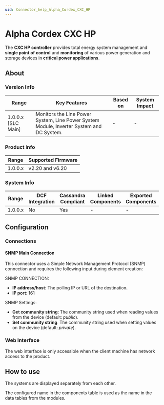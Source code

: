 ```yaml
---
uid: Connector_help_Alpha_Cordex_CXC_HP
---
```


# Alpha Cordex CXC HP

The **CXC HP controller** provides total energy system management and **single point of control** and **monitoring** of various power generation and storage devices in **critical power applications**.

## About

### Version Info

| Range | Key Features | Based on | System Impact |
|--|--|--|--|
| 1.0.0.x [SLC Main] | Monitors the Line Power System, Line Power System Module, Inverter System and DC System. | - | - |

### Product Info

| Range     | Supported Firmware     |
|-----------|------------------------|
| 1.0.0.x   | v2.20 and v6.20        |

### System Info

| Range     | DCF Integration     | Cassandra Compliant     | Linked Components     | Exported Components     |
|-----------|---------------------|-------------------------|-----------------------|-------------------------|
| 1.0.0.x   | No                  | Yes                     | -                    | -                      |

## Configuration

### Connections

#### SNMP Main Connection

This connector uses a Simple Network Management Protocol (SNMP) connection and requires the following input during element creation:

SNMP CONNECTION:

- **IP address/host**: The polling IP or URL of the destination.
- **IP port**: 161

SNMP Settings:

- **Get community string**: The community string used when reading values from the device (default: *public*).
- **Set community string**: The community string used when setting values on the device (default: *private*).

### Web Interface

The web interface is only accessible when the client machine has network access to the product.

## How to use

The systems are displayed separately from each other.

The configured name in the components table is used as the name in the data tables from the modules.

